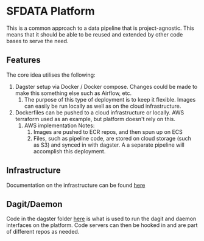 # SFDATA Platform
This is a common approach to a data pipeline that is project-agnostic. This means that it should be able to be
reused and extended by other code bases to serve the need.

## Features
The core idea utilises the following:
1. Dagster setup via Docker / Docker compose. Changes could be made to make this something else such as Airflow, etc.
   1. The purpose of this type of deployment is to keep it flexible. Images can easily be run locally as well as on the 
   cloud infrastructure.
2. Dockerfiles can be pushed to a cloud infrastructure or locally. AWS terraform used as an example, but platform 
doesn't rely on this.
   1. AWS implementation Notes: 
      1. Images are pushed to ECR repos, and then spun up on ECS
      2. Files, such as pipeline code, are stored on cloud storage (such as S3) and synced in with dagster. A a separate 
      pipeline will accomplish this deployment.


## Infrastructure
Documentation on the infrastructure can be found [here](./docs/infrastructure-diagrams/README.md)

## Dagit/Daemon 
Code in the dagster folder [here](./dagster/README.md) is what is used to run the dagit and daemon interfaces
on the platform. Code servers can then be hooked in and are part of different repos as needed.